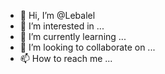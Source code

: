 - 👋 Hi, I’m @Lebalel
- 👀 I’m interested in ...
- 🌱 I’m currently learning ...
- 💞️ I’m looking to collaborate on ...
- 📫 How to reach me ...

<!---
Lebalel/Lebalel is a ✨ special ✨ repository because its `README.md` (this file) appears on your GitHub profile.
You can click the Preview link to take a look at your changes.
--->
